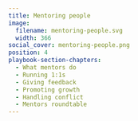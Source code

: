 ```yaml
---
title: Mentoring people
image:
  filename: mentoring-people.svg
  width: 366
social_cover: mentoring-people.png
position: 4
playbook-section-chapters:
  - What mentors do
  - Running 1:1s
  - Giving feedback
  - Promoting growth
  - Handling conflict
  - Mentors roundtable
---
```

